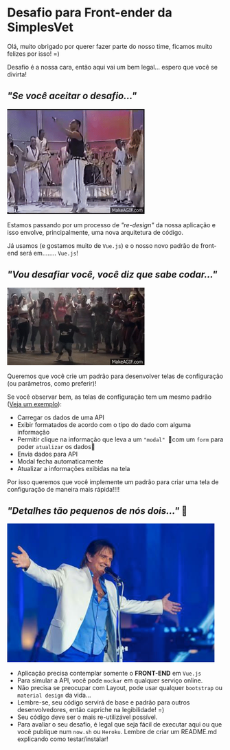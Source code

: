 # Desafio para Front-ender da SimplesVet

Olá, muito obrigado por querer fazer parte do nosso time, ficamos muito felizes por isso! =)

Desafio é a nossa cara, então aqui vai um bem legal... espero que você se divirta!

## _"Se você aceitar o desafio..."_

![Harmonia](assets/harmonia.gif)

Estamos passando por um processo de _"re-design"_ da nossa aplicação e isso envolve, principalmente, uma nova arquitetura de código.

Já usamos (e gostamos muito de `Vue.js`) e o nosso novo padrão de front-end será em........ `Vue.js`!

## _"Vou desafiar você, você diz que sabe codar..."_
![MC Sapão](assets/sapao.gif)

Queremos que você crie um padrão para desenvolver telas de configuração (ou parâmetros, como preferir)!

Se você observar bem, as telas de configuração tem um mesmo padrão ([Veja um exemplo](assets/video-1.mov)):

 - Carregar os dados de uma API
 - Exibir formatados de acordo com o tipo do dado com alguma informação
 - Permitir clique na informação que leva a um `"modal" `com um `form` para poder `atualizar` os dados
 - Envia dados para API
 - Modal fecha automaticamente
 - Atualizar a informações exibidas na tela

Por isso queremos que você implemente um padrão para criar uma tela de configuração de maneira mais rápida!!!!

## _"Detalhes tão pequenos de nós dois..."_ 
![Roberto Carlos](assets/rei.png)

- Aplicação precisa contemplar somente o **FRONT-END** em `Vue.js`
- Para simular a API, você pode `mockar` em qualquer serviço online.
- Não precisa se preocupar com Layout, pode usar qualquer `bootstrap` ou `material design` da vida...
- Lembre-se, seu código servirá de base e padrão para outros desenvolvedores, então capriche na legibilidade! =)
- Seu código deve ser o mais re-utilizável possível.
- Para avaliar o seu desafio, é legal que seja fácil de executar aqui ou que você publique num `now.sh` ou `Heroku`. Lembre de criar um README.md explicando como testar/instalar!

